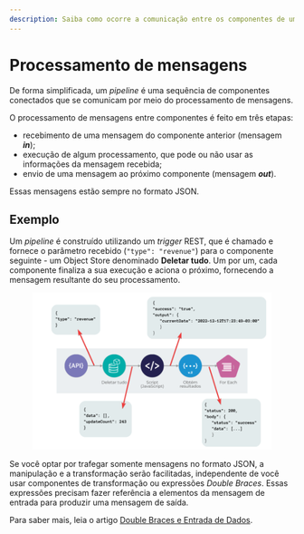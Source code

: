 ```yaml
---
description: Saiba como ocorre a comunicação entre os componentes de um pipeline.
---
```


# Processamento de mensagens

De forma simplificada, um _pipeline_ é uma sequência de componentes conectados que se comunicam por meio do processamento de mensagens.

O processamento de mensagens entre componentes é feito em três etapas:

* recebimento de uma mensagem do componente anterior (mensagem _**in**_);
* execução de algum processamento, que pode ou não usar as informações da mensagem recebida;
* envio de uma mensagem ao próximo componente (mensagem _**out**_).

Essas mensagens estão sempre no formato JSON.

## Exemplo

Um _pipeline_ é construído utilizando um _trigger_ REST, que é chamado e fornece o parâmetro recebido (`"type": "revenue"`) para o componente seguinte - um Object Store denominado **Deletar tudo**. Um por um, cada componente finaliza a sua execução e aciona o próximo, fornecendo a mensagem resultante do seu processamento.

<figure><img src="../../.gitbook/assets/cr5fFTdAXC.png" alt=""><figcaption></figcaption></figure>

Se você optar por trafegar somente mensagens no formato JSON, a manipulação e a transformação serão facilitadas, independente de você usar componentes de transformação ou expressões _Double Braces_. Essas expressões precisam fazer referência a elementos da mensagem de entrada para produzir uma mensagem de saída.&#x20;

Para saber mais, leia o artigo [Double Braces e Entrada de Dados](broken-reference).
